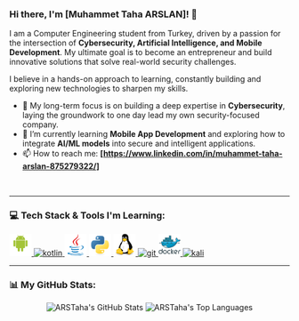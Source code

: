 ### Hi there, I'm [Muhammet Taha ARSLAN]! 👋

I am a Computer Engineering student from Turkey, driven by a passion for the intersection of **Cybersecurity, Artificial Intelligence, and Mobile Development**. My ultimate goal is to become an entrepreneur and build innovative solutions that solve real-world security challenges.

I believe in a hands-on approach to learning, constantly building and exploring new technologies to sharpen my skills.

- 🔭 My long-term focus is on building a deep expertise in **Cybersecurity**, laying the groundwork to one day lead my own security-focused company.
- 🌱 I’m currently learning **Mobile App Development** and exploring how to integrate **AI/ML models** into secure and intelligent applications.
- 📫 How to reach me: **[https://www.linkedin.com/in/muhammet-taha-arslan-875279322/]**
<br/>

---

### 💻 Tech Stack & Tools I'm Learning:

<p align="left">
  <a href="https://developer.android.com" target="_blank" rel="noreferrer"> <img src="https://raw.githubusercontent.com/devicons/devicon/master/icons/android/android-original-wordmark.svg" alt="android" width="40" height="40"/> </a>
  <a href="https://kotlinlang.org" target="_blank" rel="noreferrer"> <img src="https://www.vectorlogo.zone/logos/kotlinlang/kotlinlang-icon.svg" alt="kotlin" width="40" height="40"/> </a>
  <a href="https://www.java.com" target="_blank" rel="noreferrer"> <img src="https://raw.githubusercontent.com/devicons/devicon/master/icons/java/java-original.svg" alt="java" width="40" height="40"/> </a>
  <a href="https://www.python.org" target="_blank" rel="noreferrer"> <img src="https://raw.githubusercontent.com/devicons/devicon/master/icons/python/python-original.svg" alt="python" width="40" height="40"/> </a>
  <a href="https://www.linux.org/" target="_blank" rel="noreferrer"> <img src="https://raw.githubusercontent.com/devicons/devicon/master/icons/linux/linux-original.svg" alt="linux" width="40" height="40"/> </a>
  <a href="https://git-scm.com/" target="_blank" rel="noreferrer"> <img src="https://www.vectorlogo.zone/logos/git-scm/git-scm-icon.svg" alt="git" width="40" height="40"/> </a>
  <a href="https://www.docker.com/" target="_blank" rel="noreferrer"> <img src="https://raw.githubusercontent.com/devicons/devicon/master/icons/docker/docker-original-wordmark.svg" alt="docker" width="40" height="40"/> </a>
  <a href="https://www.kali.org/" target="_blank" rel="noreferrer"> <img src="https://www.vectorlogo.zone/logos/kali/kali-icon.svg" alt="kali" width="40" height="40"/> </a>
</p>

---

### 📊 My GitHub Stats:

<p align="center">
  <img height="150em" src="https://github-readme-stats.vercel.app/api?username=ARSTaha&show_icons=true&theme=dracula&include_all_commits=true&count_private=true" alt="ARSTaha's GitHub Stats" />
  <img height="150em" src="https://github-readme-stats.vercel.app/api/top-langs/?username=ARSTaha&layout=compact&langs_count=8&theme=dracula" alt="ARSTaha's Top Languages" />
</p>

